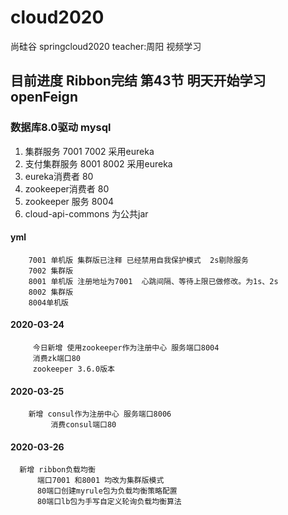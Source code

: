 # cloud2020
尚硅谷 springcloud2020 teacher:周阳 视频学习
## 目前进度 Ribbon完结 第43节 明天开始学习openFeign
### 数据库8.0驱动 mysql
1. 集群服务 7001 7002 采用eureka
2. 支付集群服务 8001 8002 采用eureka
3. eureka消费者 80 
4. zookeeper消费者 80
5. zookeeper 服务 8004
6. cloud-api-commons 为公共jar
#### yml 
        7001 单机版 集群版已注释 已经禁用自我保护模式  2s剔除服务
        7002 集群版 
        8001 单机版 注册地址为7001  心跳间隔、等待上限已做修改。为1s、2s
        8002 集群版
        8004单机版
        
#### 2020-03-24
         今日新增 使用zookeeper作为注册中心 服务端口8004
         消费zk端口80  
         zookeeper 3.6.0版本

#### 2020-03-25
        新增 consul作为注册中心 服务端口8006
             消费consul端口80
#### 2020-03-26
      新增 ribbon负载均衡
          端口7001 和8001 均改为集群版模式
          80端口创建myrule包为负载均衡策略配置
          80端口lb包为手写自定义轮询负载均衡算法

